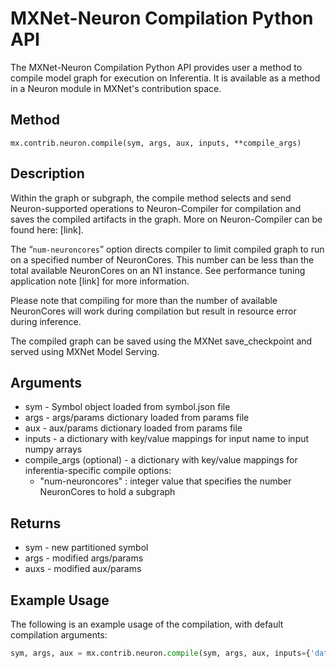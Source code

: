 # MXNet-Neuron Compilation Python API

The MXNet-Neuron Compilation Python API provides user a method to compile model graph for execution on Inferentia. It is available as a method in a Neuron module in MXNet's contribution space.

## Method

`mx.contrib.neuron.compile(sym, args, aux, inputs, **compile_args)`

## Description

Within the graph or subgraph, the compile method selects and send Neuron-supported operations to Neuron-Compiler for compilation and saves the compiled artifacts in the graph.  More on Neuron-Compiler can be found here: [link].

The “`num-neuroncores`” option directs compiler to limit compiled graph to run on a specified number of NeuronCores. This number can be less than the total available NeuronCores on an N1 instance. See performance tuning application note [link] for more information.

Please note that compiling for more than the number of available NeuronCores will work during compilation but result in resource error during inference.

The compiled graph can be saved using the MXNet save_checkpoint and served using MXNet Model Serving.

## Arguments

* sym - Symbol object loaded from symbol.json file
* args - args/params dictionary loaded from params file
* aux - aux/params dictionary loaded from params file
* inputs - a dictionary with key/value mappings for input name to input numpy arrays
* compile_args (optional) - a dictionary with key/value mappings for inferentia-specific compile options:
    * "num-neuroncores" : integer value that specifies the number NeuronCores to hold a subgraph

## Returns

* sym  - new partitioned symbol
* args - modified args/params
* auxs - modified aux/params

## Example Usage

The following is an example usage of the compilation, with default compilation arguments:

```python
sym, args, aux = mx.contrib.neuron.compile(sym, args, aux, inputs={'data' : img})
```
